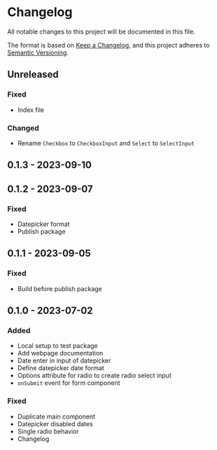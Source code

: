 # Changelog

All notable changes to this project will be documented in this file.

The format is based on [Keep a Changelog](https://keepachangelog.com/en/1.0.0/),
and this project adheres to [Semantic Versioning](https://semver.org/spec/v2.0.0.html).

## Unreleased
### Fixed
- Index file
### Changed
- Rename `Checkbox` to `CheckboxInput` and `Select` to `SelectInput`  

## 0.1.3 - 2023-09-10

## 0.1.2 - 2023-09-07
### Fixed
- Datepicker format
- Publish package

## 0.1.1 - 2023-09-05
### Fixed
-  Build before publish package

## 0.1.0 - 2023-07-02
### Added
- Local setup to test package
- Add webpage documentation
- Date enter in input of datepicker
- Define datepicker date format
- Options attribute for radio to create radio select input
- `onSubmit` event for form component

### Fixed
- Duplicate main component
- Datepicker disabled dates
- Single radio behavior
- Changelog
